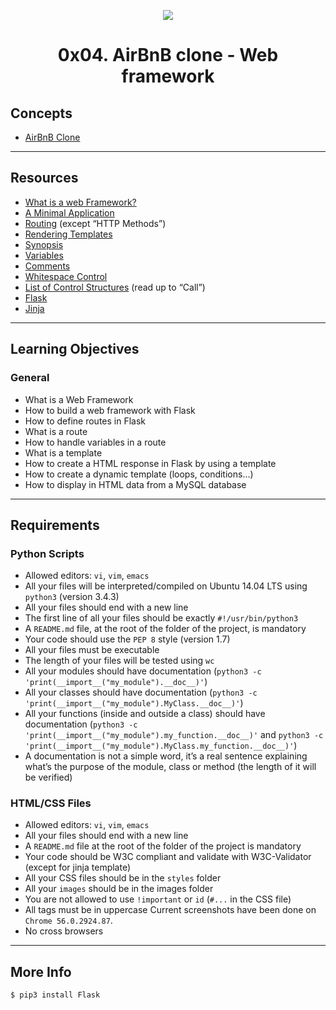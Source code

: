 <p align=center>
    <img src=https://s3.amazonaws.com/intranet-projects-files/concepts/74/hbnb_step3.png>

<h1 align=center>0x04. AirBnB clone - Web framework

## Concepts
* [AirBnB Clone](https://intranet.hbtn.io/concepts/74)

<hr>

## Resources
* [What is a web Framework?](https://intranet.hbtn.io/rltoken/iWopX7mh5JZI0BtpNmMOCA)
* [A Minimal Application](https://intranet.hbtn.io/rltoken/aY1qkYlIbCDDULBN6nJNYA)
* [Routing](https://intranet.hbtn.io/rltoken/bAqYEpI4Ph-zLU7EM8iXjg) (except “HTTP Methods”)
* [Rendering Templates](https://intranet.hbtn.io/rltoken/mpA3GC0bX8WOHO15xUL2Yw)
* [Synopsis](https://intranet.hbtn.io/rltoken/-JZxrxnDnOID141U1qDcew)
* [Variables](https://intranet.hbtn.io/rltoken/-qwqxJ6YyQ7Z9JvvPIE1AA)
* [Comments](https://intranet.hbtn.io/rltoken/TsdwbqCk1utlpeOhc5eUFg)
* [Whitespace Control](https://intranet.hbtn.io/rltoken/NR5WFn7I6qUTh-b70Od69Q)
* [List of Control Structures](https://intranet.hbtn.io/rltoken/pyvwBzYKgoDeNQ6_QIwUsw) (read up to “Call”)
* [Flask](https://intranet.hbtn.io/rltoken/k2C-4UmlYXgA6oMgO7fLgg)
* [Jinja](https://intranet.hbtn.io/rltoken/fid5cMJKYMaRJqL60PlUew)

<hr>

## Learning Objectives
### General
* What is a Web Framework
* How to build a web framework with Flask
* How to define routes in Flask
* What is a route
* How to handle variables in a route
* What is a template
* How to create a HTML response in Flask by using a template
* How to create a dynamic template (loops, conditions…)
* How to display in HTML data from a MySQL database

<hr>

## Requirements
### Python Scripts
* Allowed editors: ```vi```, ```vim```, ```emacs```
* All your files will be interpreted/compiled on Ubuntu 14.04 LTS using ```python3``` (version 3.4.3)
* All your files should end with a new line
* The first line of all your files should be exactly ```#!/usr/bin/python3```
* A ```README.md``` file, at the root of the folder of the project, is mandatory
* Your code should use the ```PEP 8``` style (version 1.7)
* All your files must be executable
* The length of your files will be tested using ```wc```
* All your modules should have documentation (```python3 -c 'print(__import__("my_module").__doc__)'```)
* All your classes should have documentation (```python3 -c 'print(__import__("my_module").MyClass.__doc__)'```)
* All your functions (inside and outside a class) should have documentation (```python3 -c 'print(__import__("my_module").my_function.__doc__)'``` and ```python3 -c 'print(__import__("my_module").MyClass.my_function.__doc__)'```)
* A documentation is not a simple word, it’s a real sentence explaining what’s the purpose of the module, class or method (the length of it will be verified)

### HTML/CSS Files
* Allowed editors: ```vi```, ```vim```, ```emacs```
* All your files should end with a new line
* A ```README.md``` file at the root of the folder of the project is mandatory
* Your code should be W3C compliant and validate with W3C-Validator (except for jinja template)
* All your CSS files should be in the ```styles``` folder
* All your ```images``` should be in the images folder
* You are not allowed to use ```!important``` or ```id``` (```#...``` in the CSS file)
* All tags must be in uppercase
Current screenshots have been done on ```Chrome 56.0.2924.87```.
* No cross browsers

<hr>

## More Info
```
$ pip3 install Flask
```